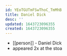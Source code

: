 ```yaml
---
id: YEoTGUTmFSwThoC_TmMhB
title: Daniel Dick
desc: ''
updated: 1643723096355
created: 1643723096355
---
```



- [[person]] - Daniel Dick
- appeared 2x at the stoa
